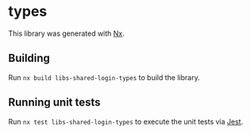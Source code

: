 # types

This library was generated with [Nx](https://nx.dev).

## Building

Run `nx build libs-shared-login-types` to build the library.

## Running unit tests

Run `nx test libs-shared-login-types` to execute the unit tests via [Jest](https://jestjs.io).
